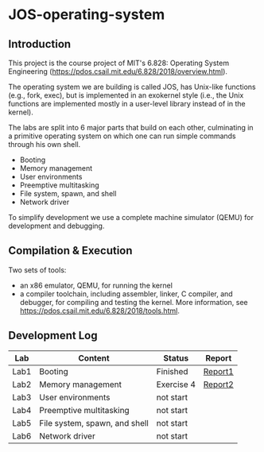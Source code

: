 # JOS-operating-system

## Introduction

This project is the course project of MIT's 6.828: Operating System Engineering (https://pdos.csail.mit.edu/6.828/2018/overview.html).

The operating system we are building is called JOS, has Unix-like functions (e.g., fork, exec), but is implemented in an exokernel style (i.e., the Unix functions are implemented mostly in a user-level library instead of in the kernel).

The labs are split into 6 major parts that build on each other, culminating in a primitive operating system on which one can run simple commands through his own shell.
* Booting
* Memory management
* User environments
* Preemptive multitasking
* File system, spawn, and shell
* Network driver

To simplify development we use a complete machine simulator (QEMU) for development and debugging.

## Compilation & Execution

Two sets of tools: 
* an x86 emulator, QEMU, for running the kernel
* a compiler toolchain, including assembler, linker, C compiler, and debugger, for compiling and testing the kernel. 
More information, see https://pdos.csail.mit.edu/6.828/2018/tools.html.

## Development Log

| Lab  | Content | Status | Report | 
| ---- | ---- | ---- | ---- |
| Lab1 | Booting | Finished |[Report1](https://github.com/smharb/JOS-operating-system/blob/master/Lab1%20Report.md)|
| Lab2 | Memory management | Exercise 4 |[Report2](https://github.com/smharb/JOS-operating-system/blob/master/Lab2%20Report.md)|
| Lab3 | User environments | not start ||
| Lab4 | Preemptive multitasking | not start | |
| Lab5 | File system, spawn, and shell | not start | |
| Lab6 | Network driver | not start | |
